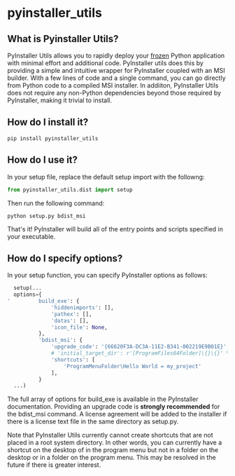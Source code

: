 # pyinstaller_utils
## What is Pyinstaller Utils?

PyInstaller Utils allows you to rapidly deploy your [frozen](http://docs.python-guide.org/en/latest/shipping/freezing/)
Python application with minimal effort and additional code. PyInstaller utils does this by providing a simple and
intuitive wrapper for PyInstaller coupled with an MSI builder. With a few lines of code and a single command, you can
go directly from Python code to a compiled MSI installer. In addiiton, PyInstaller Utils does not require any 
non-Python dependencies beyond those required by PyInstaller, making it trivial to install.

## How do I install it?

    pip install pyinstaller_utils

## How do I use it?

In your setup file, replace the default setup import with the followng:

```python
from pyinstaller_utils.dist import setup
```

Then run the following command:

    python setup.py bdist_msi

That's it! PyInstaller will build all of the entry points and scripts specified in your executable.

## How do I specify options?

In your setup function, you can specify PyInstaller options as follows:

```python
  setup(...
  options={
'         build_exe': {
              'hiddenimports': [],
              'pathex': [],
              'datas': [],
              'icon_file': None,
          },
          'bdist_msi': {
              'upgrade_code': '{66620F3A-DC3A-11E2-B341-002219E9B01E}',
              # 'initial_target_dir': r'[ProgramFiles64Folder]\{}\{}' % (company_name, product_name),
              'shortcuts': [
                  'ProgramMenuFolder\Hello World = my_project'
              ],
          }
  ...)
```
The full array of options for build_exe is available in the PyInstaller documentation. Providing an upgrade code is
**strongly recommended** for the bdist_msi command. A license agreement will be added to the installer if there is 
a license text file in the same directory as setup.py.

Note that PyInstaller Utils currently cannot create shortcuts that are not placed in a root system directory. In other 
words, you can currently have a shortcut on the desktop of in the program menu but not in a folder on the desktop or in 
a folder on the program menu. This may be resolved in the future if there is greater interest.
